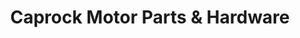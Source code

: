 ---
title: "Caprock Motor Parts & Hardware"
url: /floydada/caprock-motor-parts-und-hardware/
shop: Eisenwaren
---